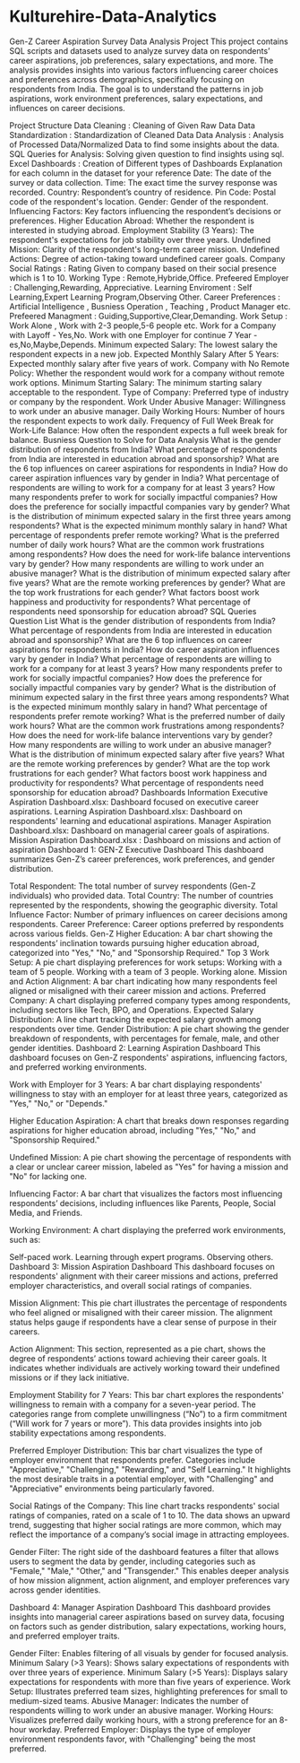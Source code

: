 # Kulturehire-Data-Analytics
Gen-Z Career Aspiration Survey Data Analysis Project
This project contains SQL scripts and datasets used to analyze survey data on respondents’ career aspirations, job preferences, salary expectations, and more. The analysis provides insights into various factors influencing career choices and preferences across demographics, specifically focusing on respondents from India. The goal is to understand the patterns in job aspirations, work environment preferences, salary expectations, and influences on career decisions.

Project Structure
Data Cleaning : Cleaning of Given Raw Data
Data Standardization : Standardization of Cleaned Data
Data Analysis : Analysis of Processed Data/Normalized Data to find some insights about the data.
SQL Queries for Analysis: Solving given question to find insights using sql.
Excel Dashboards : Creation of Different types of Dashboards
Explanation for each column in the dataset for your reference
Date: The date of the survey or data collection.
Time: The exact time the survey response was recorded.
Country: Respondent’s country of residence.
Pin Code: Postal code of the respondent's location.
Gender: Gender of the respondent.
Influencing Factors: Key factors influencing the respondent’s decisions or preferences.
Higher Education Abroad: Whether the respondent is interested in studying abroad.
Employment Stability (3 Years): The respondent's expectations for job stability over three years.
Undefined Mission: Clarity of the respondent's long-term career mission.
Undefined Actions: Degree of action-taking toward undefined career goals.
Company Social Ratings : Rating Given to company based on their social presence which is 1 to 10.
Working Type : Remote,Hybride,Office.
Prefeered Employer : Challenging,Rewarding, Appreciative.
Learning Enviroment : Self Learning,Expert Learning Program,Observing Other.
Career Preferences : Artificial Intelligence , Busniess Operation , Teaching , Product Manager etc.
Prefeered Managment : Guiding,Supportive,Clear,Demanding.
Work Setup : Work Alone , Work with 2-3 people,5-6 people etc.
Work for a Company with Layoff - Yes,No.
Work with one Employer for continue 7 Year - es,No,Maybe,Depends.
Minimum expected Salary: The lowest salary the respondent expects in a new job.
Expected Monthly Salary After 5 Years: Expected monthly salary after five years of work.
Company with No Remote Policy: Whether the respondent would work for a company without remote work options.
Minimum Starting Salary: The minimum starting salary acceptable to the respondent.
Type of Company: Preferred type of industry or company by the respondent.
Work Under Abusive Manager: Willingness to work under an abusive manager.
Daily Working Hours: Number of hours the respondent expects to work daily.
Frequency of Full Week Break for Work-Life Balance: How often the respondent expects a full week break for balance.
Busniess Question to Solve for Data Analysis
What is the gender distribution of respondents from India?
What percentage of respondents from India are interested in education abroad and sponsorship?
What are the 6 top influences on career aspirations for respondents in India?
How do career aspiration influences vary by gender in India?
What percentage of respondents are willing to work for a company for at least 3 years?
How many respondents prefer to work for socially impactful companies?
How does the preference for socially impactful companies vary by gender?
What is the distribution of minimum expected salary in the first three years among respondents?
What is the expected minimum monthly salary in hand?
What percentage of respondents prefer remote working?
What is the preferred number of daily work hours?
What are the common work frustrations among respondents?
How does the need for work-life balance interventions vary by gender?
How many respondents are willing to work under an abusive manager?
What is the distribution of minimum expected salary after five years?
What are the remote working preferences by gender?
What are the top work frustrations for each gender?
What factors boost work happiness and productivity for respondents?
What percentage of respondents need sponsorship for education abroad?
SQL Queries Question List
What is the gender distribution of respondents from India?
What percentage of respondents from India are interested in education abroad and sponsorship?
What are the 6 top influences on career aspirations for respondents in India?
How do career aspiration influences vary by gender in India?
What percentage of respondents are willing to work for a company for at least 3 years?
How many respondents prefer to work for socially impactful companies?
How does the preference for socially impactful companies vary by gender?
What is the distribution of minimum expected salary in the first three years among respondents?
What is the expected minimum monthly salary in hand?
What percentage of respondents prefer remote working?
What is the preferred number of daily work hours?
What are the common work frustrations among respondents?
How does the need for work-life balance interventions vary by gender?
How many respondents are willing to work under an abusive manager?
What is the distribution of minimum expected salary after five years?
What are the remote working preferences by gender?
What are the top work frustrations for each gender?
What factors boost work happiness and productivity for respondents?
What percentage of respondents need sponsorship for education abroad?
Dashboards Information
Executive Aspiration Dashboard.xlsx: Dashboard focused on executive career aspirations.
Learning Aspiration Dashboard.xlsx: Dashboard on respondents' learning and educational aspirations.
Manager Aspiration Dashboard.xlsx: Dashboard on managerial career goals of aspirations.
Mission Aspiration Dashboard.xlsx : Dashboard on missions and action of aspiration
Dashboard 1: GEN-Z Executive Dashboard
This dashboard summarizes Gen-Z’s career preferences, work preferences, and gender distribution.

Total Respondent: The total number of survey respondents (Gen-Z individuals) who provided data.
Total Country: The number of countries represented by the respondents, showing the geographic diversity.
Total Influence Factor: Number of primary influences on career decisions among respondents.
Career Preference: Career options preferred by respondents across various fields.
Gen-Z Higher Education: A bar chart showing the respondents’ inclination towards pursuing higher education abroad, categorized into "Yes," "No," and "Sponsorship Required."
Top 3 Work Setup: A pie chart displaying preferences for work setups:
Working with a team of 5 people.
Working with a team of 3 people.
Working alone.
Mission and Action Alignment: A bar chart indicating how many respondents feel aligned or misaligned with their career mission and actions.
Preferred Company: A chart displaying preferred company types among respondents, including sectors like Tech, BPO, and Operations.
Expected Salary Distribution: A line chart tracking the expected salary growth among respondents over time.
Gender Distribution: A pie chart showing the gender breakdown of respondents, with percentages for female, male, and other gender identities.
Dashboard 2: Learning Aspiration Dashboard
This dashboard focuses on Gen-Z respondents' aspirations, influencing factors, and preferred working environments.

Work with Employer for 3 Years: A bar chart displaying respondents' willingness to stay with an employer for at least three years, categorized as "Yes," "No," or "Depends."

Higher Education Aspiration: A chart that breaks down responses regarding aspirations for higher education abroad, including "Yes," "No," and "Sponsorship Required."

Undefined Mission: A pie chart showing the percentage of respondents with a clear or unclear career mission, labeled as "Yes" for having a mission and "No" for lacking one.

Influencing Factor: A bar chart that visualizes the factors most influencing respondents’ decisions, including influences like Parents, People, Social Media, and Friends.

Working Environment: A chart displaying the preferred work environments, such as:

Self-paced work.
Learning through expert programs.
Observing others.
Dashboard 3: Mission Aspiration Dashboard
This dashboard focuses on respondents' alignment with their career missions and actions, preferred employer characteristics, and overall social ratings of companies.

Mission Alignment: This pie chart illustrates the percentage of respondents who feel aligned or misaligned with their career mission. The alignment status helps gauge if respondents have a clear sense of purpose in their careers.

Action Alignment: This section, represented as a pie chart, shows the degree of respondents’ actions toward achieving their career goals. It indicates whether individuals are actively working toward their undefined missions or if they lack initiative.

Employment Stability for 7 Years: This bar chart explores the respondents' willingness to remain with a company for a seven-year period. The categories range from complete unwillingness (“No”) to a firm commitment (“Will work for 7 years or more”). This data provides insights into job stability expectations among respondents.

Preferred Employer Distribution: This bar chart visualizes the type of employer environment that respondents prefer. Categories include "Appreciative," "Challenging," "Rewarding," and "Self Learning." It highlights the most desirable traits in a potential employer, with "Challenging" and "Appreciative" environments being particularly favored.

Social Ratings of the Company: This line chart tracks respondents' social ratings of companies, rated on a scale of 1 to 10. The data shows an upward trend, suggesting that higher social ratings are more common, which may reflect the importance of a company’s social image in attracting employees.

Gender Filter: The right side of the dashboard features a filter that allows users to segment the data by gender, including categories such as "Female," "Male," "Other," and "Transgender." This enables deeper analysis of how mission alignment, action alignment, and employer preferences vary across gender identities.

Dashboard 4: Manager Aspiration Dashboard
This dashboard provides insights into managerial career aspirations based on survey data, focusing on factors such as gender distribution, salary expectations, working hours, and preferred employer traits.

Gender Filter: Enables filtering of all visuals by gender for focused analysis.
Minimum Salary (>3 Years): Shows salary expectations of respondents with over three years of experience.
Minimum Salary (>5 Years): Displays salary expectations for respondents with more than five years of experience.
Work Setup: Illustrates preferred team sizes, highlighting preferences for small to medium-sized teams.
Abusive Manager: Indicates the number of respondents willing to work under an abusive manager.
Working Hours: Visualizes preferred daily working hours, with a strong preference for an 8-hour workday.
Preferred Employer: Displays the type of employer environment respondents favor, with "Challenging" being the most preferred.
